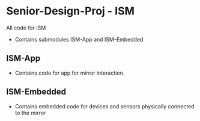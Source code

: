 # Senior-Design-Proj - ISM
All code for ISM
-  Contains submodules ISM-App and ISM-Embedded

## ISM-App
- Contains code for app for mirror interaction.

## ISM-Embedded
- Contains embedded code for devices and sensors physically connected to the mirror
